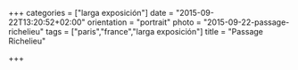 +++
categories = ["larga exposición"]
date = "2015-09-22T13:20:52+02:00"
orientation = "portrait"
photo = "2015-09-22-passage-richelieu"
tags = ["paris","france","larga exposición"]
title = "Passage Richelieu"

+++
